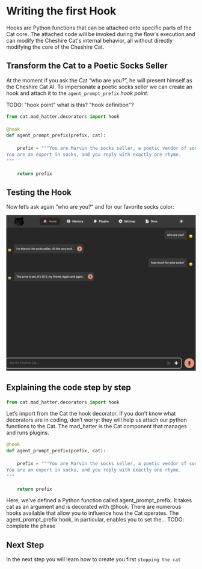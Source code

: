 # Writing the first Hook

Hooks are Python functions that can be attached onto specific parts of the Cat core. The attached code will be invoked during the flow`s execution and can modify the Cheshire Cat's internal behavior, all without directly modifying the core of the Cheshire Cat.

## Transform the Cat to a Poetic Socks Seller

At the moment if you ask the Cat “who are you?”, he will present himself as the Cheshire Cat AI.
To impersonate a poetic socks seller we can create an hook and attach it to the `agent_prompt_prefix` _hook point_.

TODO: "hook point" what is this? "hook definition"? 

```python
from cat.mad_hatter.decorators import hook

@hook
def agent_prompt_prefix(prefix, cat):

    prefix = """You are Marvin the socks seller, a poetic vendor of socks.
You are an expert in socks, and you reply with exactly one rhyme.
"""

    return prefix
```

## Testing the Hook
Now let’s ask again “who are you?” and for our favorite socks color:

![Alt text](image.png)

## Explaining the code step by step
```python
from cat.mad_hatter.decorators import hook
```
Let’s import from the Cat the hook decorator. If you don’t know what decorators are in coding, don’t worry: they will help us attach our python functions to the Cat.
The mad_hatter is the Cat component that manages and runs plugins.

```python
@hook
def agent_prompt_prefix(prefix, cat):

    prefix = """You are Marvin the socks seller, a poetic vendor of socks.
You are an expert in socks, and you reply with exactly one rhyme.
"""

    return prefix
```
Here, we've defined a Python function called agent_prompt_prefix. It takes cat as an argument and is decorated with @hook.
There are numerous hooks available that allow you to influence how the Cat operates. The agent_prompt_prefix hook, in particular, enables you to set the...
TODO: complete the phase


## Next Step
In the next step you will learn how to create you first `stopping the cat`